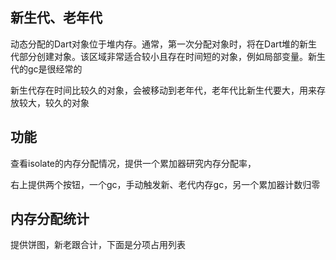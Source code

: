 ## 新生代、老年代
动态分配的Dart对象位于堆内存。通常，第一次分配对象时，将在Dart堆的新生代部分创建对象。该区域非常适合较小且存在时间短的对象，例如局部变量。新生代的gc是很经常的

新生代存在时间比较久的对象，会被移动到老年代，老年代比新生代要大，用来存放较大，较久的对象

## 功能
查看isolate的内存分配情况，提供一个累加器研究内存分配率，

右上提供两个按钮，一个gc，手动触发新、老代内存gc，另一个累加器计数归零

## 内存分配统计
提供饼图，新老跟合计，下面是分项占用列表